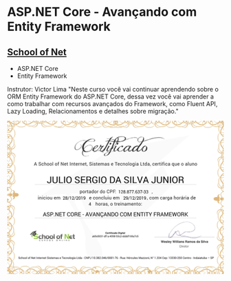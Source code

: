 # ASP.NET Core - Avançando com Entity Framework
## [School of Net](https://www.schoolofnet.com)

* ASP.NET Core
* Entity Framework

Instrutor: Victor Lima
"Neste curso você vai continuar aprendendo sobre o ORM Entity Framework do ASP.NET Core, dessa vez você vai aprender a como trabalhar com recursos avançados do Framework, como Fluent API, Lazy Loading, Relacionamentos e detalhes sobre migração."

![Meu Certificado](certificate/certificate.jpg)
